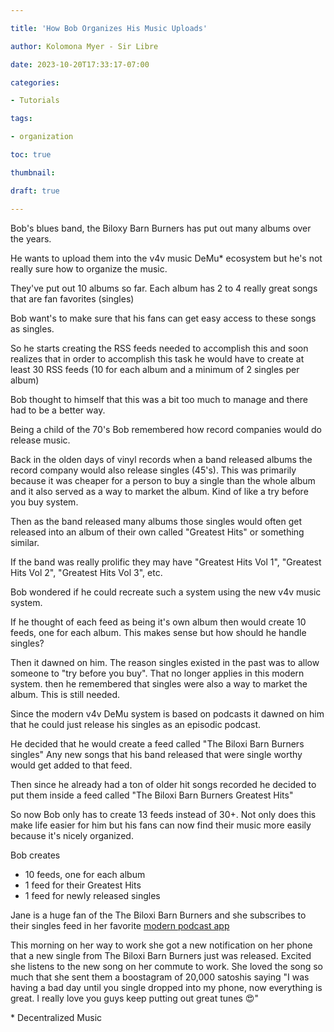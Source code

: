 ```yaml
---

title: 'How Bob Organizes His Music Uploads'

author: Kolomona Myer - Sir Libre

date: 2023-10-20T17:33:17-07:00

categories:

- Tutorials

tags:

- organization

toc: true

thumbnail:

draft: true

---
```


Bob's blues band, the Biloxy Barn Burners has put out many albums over the years.

He wants to upload them into the v4v music DeMu* ecosystem but he's not really sure how to organize the music.

They've put out 10 albums so far. Each album has 2 to 4 really great songs that are fan favorites (singles)

Bob want's to make sure that his fans can get easy access to these songs as singles.

So he starts creating the RSS feeds needed to accomplish this and soon realizes that in order to accomplish this task he would have to create at least 30 RSS feeds (10 for each album and a minimum of 2 singles per album)

Bob thought to himself that this was a bit too much to manage and there had to be a better way.

Being a child of the 70's Bob remembered how record companies would do release music. 

Back in the olden days of vinyl records when a band released albums the record company would also release singles (45's). This was primarily because it was cheaper for a person to buy a single than the whole album and it also served as a way to market the album. Kind of like a try before you buy system.

Then as the band released many albums those singles would often get released into an album of their own called "Greatest Hits" or something similar.

If the band was really prolific they may have "Greatest Hits Vol 1", "Greatest Hits Vol 2", "Greatest Hits Vol 3", etc.

Bob wondered if he could recreate such a system using the new v4v music system.

If he thought of each feed as being it's own album then would create 10 feeds, one for each album. This makes sense but how should he handle singles?

Then it dawned on him. The reason singles existed in the past was to allow someone to "try before you buy". That no longer applies in this modern system. then he remembered that singles were also a way to market the album. This is still needed.

Since the modern v4v DeMu system is based on podcasts it dawned on him that he could just release his singles as an episodic podcast.

He decided that he would create a feed called "The Biloxi Barn Burners singles" Any new songs that his band released that were single worthy would get added to that feed.

Then since he already had a ton of older hit songs recorded he decided to put them inside a feed called "The Biloxi Barn Burners Greatest Hits"

So now Bob only has to create 13 feeds instead of 30+. Not only does this make life easier for him but his fans can now find their music more easily because it's nicely organized.

Bob creates
- 10 feeds, one for each album
- 1 feed for their Greatest Hits
- 1 feed for newly released singles


Jane is a huge fan of the The Biloxi Barn Burners and she subscribes to their singles feed in her favorite [modern podcast app](https://podcastindex.org/apps?appTypes=app&elements=Value%2CBoostagrams)

This morning on her way to work she got a new notification on her phone that a new single from The Biloxi Barn Burners just was released. Excited she listens to the new song on her commute to work. She loved the song so much that she sent them a boostagram of 20,000 satoshis saying "I was having a bad day until you single dropped into my phone, now everything is great. I really love you guys keep putting out great tunes 😍"


\* Decentralized Music